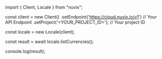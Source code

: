 import { Client, Locale } from "nuvix";

const client = new Client()
.setEndpoint('https://cloud.nuvix.io/v1') // Your API Endpoint
.setProject('<YOUR_PROJECT_ID>'); // Your project ID

const locale = new Locale(client);

const result = await locale.listCurrencies();

console.log(result);
